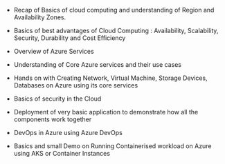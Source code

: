 - Recap of Basics of cloud computing and understanding of Region and Availability Zones.
- Basics of best advantages of Cloud Computing : Availability, Scalability, Security, Durability and Cost Efficiency
- Overview of Azure Services
- Understanding of Core Azure services and their use cases
- Hands on with Creating Network, Virtual Machine, Storage Devices, Databases on Azure using its core services
- Basics of security in the Cloud

- Deployment of very basic application to demonstrate how all the components work together
- DevOps in Azure using Azure DevOps
- Basics and small Demo on Running Containerised workload on Azure using AKS or Container Instances
